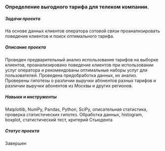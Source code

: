 ### Определение выгодного тарифа для телеком компании.
##### Задачи проекта
На основе данных клиентов оператора сотовой связи проанализировать поведение клиентов и поиск оптимального тарифа. 

##### Описание проекта
Проведен предварительный анализ использования тарифов на выборке клиентов, проанализировано поведение клиентов при использовании услуг оператора и рекомендованы оптимальные наборы услуг для пользователей. Проведена предобработка данных, их анализ. Проверены гипотезы о различии выручки абонентов разных тарифов и различии выручки абонентов из Москвы и других регионов.

##### Навыки и инструменты
Matplotlib, NumPy, Pandas, Python, SciPy, описательная статистика, проверка статистических гипотез.
Обработка данных, histogram, boxplot, статистический тест, критерий Стьюдента
##### Статус проекта
Завершен
